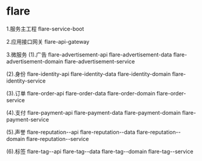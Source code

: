 # flare
1.服务主工程
flare-service-boot

2.应用接口网关
flare-api-gateway

3.微服务
(1).广告
flare-advertisement-api
flare-advertisement-data
flare-advertisement-domain
flare-advertisement-service

(2).身份
flare-identity-api
flare-identity-data
flare-identity-domain
flare-identity-service

(3).订单
flare-order-api
flare-order-data
flare-order-domain
flare-order-service

(4).支付
flare-payment-api
flare-payment-data
flare-payment-domain
flare-payment-service

(5).声誉
flare-reputation--api
flare-reputation--data
flare-reputation--domain
flare-reputation--service

(6).标签
flare-tag--api
flare-tag--data
flare-tag--domain
flare-tag--service
